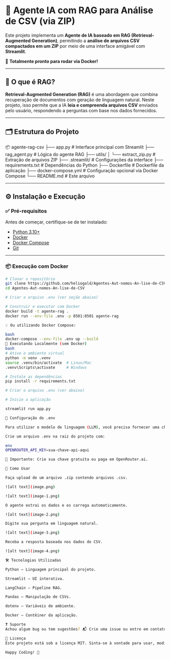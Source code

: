 # 🤖 Agente IA com RAG para Análise de CSV (via ZIP)

Este projeto implementa um **Agente de IA baseado em RAG (Retrieval-Augmented Generation)**, permitindo a **análise de arquivos CSV compactados em um ZIP** por meio de uma interface amigável com **Streamlit**.

🚀 **Totalmente pronto para rodar via Docker!**

---

## 🧠 O que é RAG?

**Retrieval-Augmented Generation (RAG)** é uma abordagem que combina recuperação de documentos com geração de linguagem natural. Neste projeto, isso permite que a IA **leia e compreenda arquivos CSV** enviados pelo usuário, respondendo a perguntas com base nos dados fornecidos.

---

## 🗂️ Estrutura do Projeto

📦 agente-rag-csv
 ├── app.py # Interface principal com Streamlit
 ├── rag_agent.py # Lógica do agente RAG
 ├── utils/ │ 
 └── extract_zip.py # Extração de arquivos ZIP 
 ├── .streamlit/ # Configurações da interface 
 ├── requirements.txt # Dependências do Python
 ├── Dockerfile # Dockerfile da aplicação
 ├── docker-compose.yml # Configuração opcional via Docker Compose
 └── README.md # Este arquivo


---

## ⚙️ Instalação e Execução

### ✅ Pré-requisitos

Antes de começar, certifique-se de ter instalado:

- [Python 3.10+](https://www.python.org/)
- [Docker](https://www.docker.com/)
- [Docker Compose](https://docs.docker.com/compose/)
- [Git](https://git-scm.com/)

---

### 📦 Execução com Docker

```bash
# Clonar o repositório
git clone https://github.com/heliogald/Agentes-Aut-nomos-An-lise-de-CSV.git
cd Agentes-Aut-nomos-An-lise-de-CSV

# Criar o arquivo .env (ver seção abaixo)

# Construir e executar com Docker
docker build -t agente-rag .
docker run --env-file .env -p 8501:8501 agente-rag

💡 Ou utilizando Docker Compose:

bash
docker-compose --env-file .env up --build
🧪 Executando Localmente (sem Docker)
bash
# Ative o ambiente virtual
python -m venv .venv
source .venv/bin/activate  # Linux/Mac
.venv\Scripts\activate     # Windows

# Instale as dependências
pip install -r requirements.txt

# Criar o arquivo .env (ver abaixo)

# Inicie a aplicação

streamlit run app.py

🔐 Configuração do .env

Para utilizar o modelo de linguagem (LLM), você precisa fornecer uma chave de API. O projeto está integrado com o provedor OpenRouter.ai, mas você pode usar qualquer provedor compatível com LangChain.

Crie um arquivo .env na raiz do projeto com:

env
OPENROUTER_API_KEY=sua-chave-api-aqui

🔑 Importante: Crie sua chave gratuita ou paga em OpenRouter.ai.

🧠 Como Usar

Faça upload de um arquivo .zip contendo arquivos .csv.

![alt text](image.png)

![alt text](image-1.png)

O agente extrai os dados e os carrega automaticamente.

![alt text](image-2.png)

Digite sua pergunta em linguagem natural.

![alt text](image-3.png)

Receba a resposta baseada nos dados do CSV.

![alt text](image-4.png)

🛠 Tecnologias Utilizadas

Python – Linguagem principal do projeto.

Streamlit – UI interativa.

LangChain – Pipeline RAG.

Pandas – Manipulação de CSVs.

dotenv – Variáveis de ambiente.

Docker – Contêiner da aplicação.

❓ Suporte
Achou algum bug ou tem sugestões? 📬 Crie uma issue ou entre em contato: helio.galdino@gmail.com

📃 Licença
Este projeto está sob a licença MIT. Sinta-se à vontade para usar, modificar e distribuir.

Happy Coding! 🚀